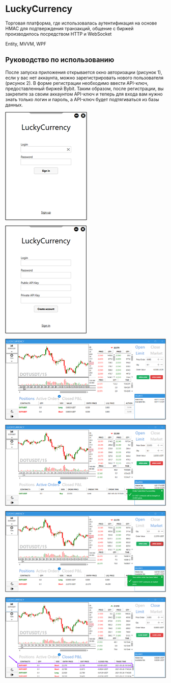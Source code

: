 # LuckyCurrency
Торговая платформа, где использовалась аутентификация на основе
HMAC для подтверждения транзакций, общение с биржей производилось посредством HTTP и WebSocket

Entity, MVVM, WPF

## Руководство по использованию
После запуска приложения открывается окно авторизации (рисунок 1), если у вас нет аккаунта, можно зарегистрировать нового пользователя (рисунок 2). В форме регистрации необходимо ввести API-ключ, предоставленный биржей Bybit. Таким образом, после регистрации, вы закрепите за своим аккаунтом API-ключ и теперь для входа вам нужно знать только логин и пароль, а API-ключ будет подтягиваться из базы данных.

![Login window](images/login_window.png)

![Registration window](images/registration_window.png)

![Main window](images/main_window.png)

![Limit buy order](images/limit_buy_order.png)

![Market sell order](images/market_sell_order.png)

![Closed position information](images/closed_position_information.png)
